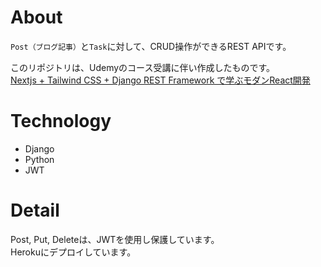 # About
`Post（ブログ記事）`と`Task`に対して、CRUD操作ができるREST APIです。<br>

このリポジトリは、Udemyのコース受講に伴い作成したものです。<br>
[Nextjs + Tailwind CSS + Django REST Framework で学ぶモダンReact開発](https://www.udemy.com/course/nextjs-tailwind-css-django-rest-framework-react/)


# Technology
- Django
- Python
- JWT


# Detail
Post, Put, Deleteは、JWTを使用し保護しています。<br>
Herokuにデプロイしています。
